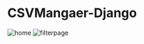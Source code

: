 # CSVMangaer-Django
![home](https://github.com/user-attachments/assets/a13ada08-e78b-4481-a04e-a89c2adecabc)
![filterpage](https://github.com/user-attachments/assets/efe7e825-f044-4d72-a586-d21c8a71bd4e)
